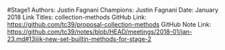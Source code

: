 #Stage1
Authors: Justin Fagnani
Champions: Justin Fagnani
Date: January 2018
Link Titles: collection-methods
GitHub Link: https://github.com/tc39/proposal-collection-methods
GitHub Note Link: https://github.com/tc39/notes/blob/HEAD/meetings/2018-01/jan-23.md#13iiik-new-set-builtin-methods-for-stage-2
